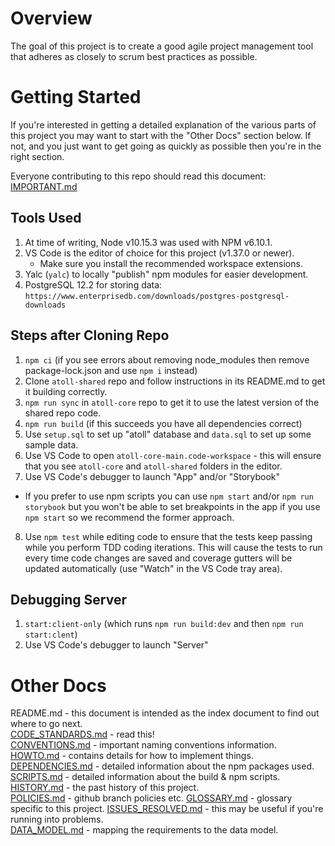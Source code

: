 Overview
========

The goal of this project is to create a good agile project management tool that adheres as
closely to scrum best practices as possible.

Getting Started
===============

If you're interested in getting a detailed explanation of the various parts of this project you may
want to start with the "Other Docs" section below.  If not, and you just want to get going as quickly
as possible then you're in the right section.

Everyone contributing to this repo should read this document: [IMPORTANT.md](docs/IMPORTANT.md)

Tools Used
----------

1. At time of writing, Node v10.15.3 was used with NPM v6.10.1.
2. VS Code is the editor of choice for this project (v1.37.0 or newer).
   - Make sure you install the recommended workspace extensions.
3. Yalc (`yalc`) to locally "publish" npm modules for easier development.
4. PostgreSQL 12.2 for storing data:
   `https://www.enterprisedb.com/downloads/postgres-postgresql-downloads`

Steps after Cloning Repo
------------------------

1. `npm ci` (if you see errors about removing node_modules then remove package-lock.json and use
   `npm i` instead)
2. Clone `atoll-shared` repo and follow instructions in its README.md to get it building correctly.
3. `npm run sync` in `atoll-core` repo to get it to use the latest version of the shared repo code.
4. `npm run build` (if this succeeds you have all dependencies correct)
5. Use `setup.sql` to set up "atoll" database and `data.sql` to set up some sample data.
6. Use VS Code to open `atoll-core-main.code-workspace` - this will ensure that you see `atoll-core`
   and `atoll-shared` folders in the editor.
7. Use VS Code's debugger to launch "App" and/or "Storybook"
  - If you prefer to use npm scripts you can use `npm start` and/or `npm run storybook`
    but you won't be able to set breakpoints in the app if you use `npm start` so we
    recommend the former approach.
8. Use `npm test` while editing code to ensure that the tests keep passing while you
   perform TDD coding iterations.  This will cause the tests to run every time code
   changes are saved and coverage gutters will be updated automatically (use "Watch"
   in the VS Code tray area).

Debugging Server
----------------

1. `start:client-only` (which runs `npm run build:dev` and then `npm run start:clent`)
2. Use VS Code's debugger to launch "Server"

Other Docs
==========

README.md                                     - this document is intended as the index document to find
                                                out where to go next.  
[CODE_STANDARDS.md](docs/CODE_STANDARDS.md)   - read this!  
[CONVENTIONS.md](docs/CONVENTIONS.md)         - important naming conventions information.  
[HOWTO.md](docs/HOWTO.md)                     - contains details for how to implement things.  
[DEPENDENCIES.md](docs/DEPENDENCIES.md)       - detailed information about the npm packages used.  
[SCRIPTS.md](docs/SCRIPTS.md)                 - detailed information about the build & npm scripts.  
[HISTORY.md](docs/HISTORY.md)                 - the past history of this project.  
[POLICIES.md](docs/POLICIES.md)               - github branch policies etc.
[GLOSSARY.md](docs/GLOSSARY.md)               - glossary specific to this project.
[ISSUES_RESOLVED.md](docs/ISSUES_RESOLVED.md) - this may be useful if you're running into problems.  
[DATA_MODEL.md](docs/dataModel/DATA_MODEL.md) - mapping the requirements to the data model.
